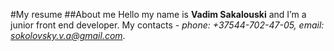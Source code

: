 #My resume
##About me
Hello my name is **Vadim Sakalouski** and I’m a junior front end developer.
My contacts - *phone: +37544-702-47-05, email: sokolovsky.v.a@gmail.com*.